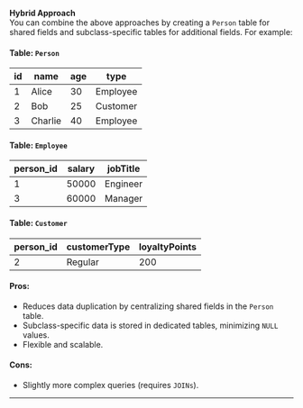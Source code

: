  **Hybrid Approach** <br> 
You can combine the above approaches by creating a `Person` table for shared fields and subclass-specific tables for additional fields. For example:

#### Table: `Person`
| id  | name      | age | type       |
|------|-----------|-----|------------|
| 1    | Alice     | 30  | Employee   |
| 2    | Bob       | 25  | Customer   |
| 3    | Charlie   | 40  | Employee   |

#### Table: `Employee`
| person_id | salary  | jobTitle    |
|-----------|---------|-------------|
| 1         | 50000   | Engineer    |
| 3         | 60000   | Manager     |

#### Table: `Customer`
| person_id | customerType | loyaltyPoints |
|-----------|--------------|----------------|
| 2         | Regular      | 200            |

#### Pros:
- Reduces data duplication by centralizing shared fields in the `Person` table.
- Subclass-specific data is stored in dedicated tables, minimizing `NULL` values.
- Flexible and scalable.

#### Cons:
- Slightly more complex queries (requires `JOINs`).

---
